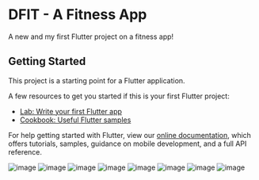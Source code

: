 # DFIT - A Fitness App

A new and my first Flutter project on a fitness app!

## Getting Started

This project is a starting point for a Flutter application.

A few resources to get you started if this is your first Flutter project:

- [Lab: Write your first Flutter app](https://flutter.dev/docs/get-started/codelab)
- [Cookbook: Useful Flutter samples](https://flutter.dev/docs/cookbook)

For help getting started with Flutter, view our
[online documentation](https://flutter.dev/docs), which offers tutorials,
samples, guidance on mobile development, and a full API reference.


![image](https://user-images.githubusercontent.com/76239784/116768376-c50e7a80-aa53-11eb-96aa-a1aa8a8bb7e7.png)
![image](https://user-images.githubusercontent.com/76239784/116768380-cfc90f80-aa53-11eb-84d4-c7c91f0a73a7.png)
![image](https://user-images.githubusercontent.com/76239784/116768384-d788b400-aa53-11eb-993d-898c85c235d1.png)
![image](https://user-images.githubusercontent.com/76239784/116768405-f7b87300-aa53-11eb-8c24-41c892c9173c.png)
![image](https://user-images.githubusercontent.com/76239784/116768407-fc7d2700-aa53-11eb-9589-a411aef67cb2.png)
![image](https://user-images.githubusercontent.com/76239784/116768476-78776f00-aa54-11eb-899d-fe525f285c42.png)
![image](https://user-images.githubusercontent.com/76239784/116768412-01da7180-aa54-11eb-8ea0-2ec85bfefb27.png)
![image](https://user-images.githubusercontent.com/76239784/116768416-0868e900-aa54-11eb-8134-b6301cc9d2e2.png)
